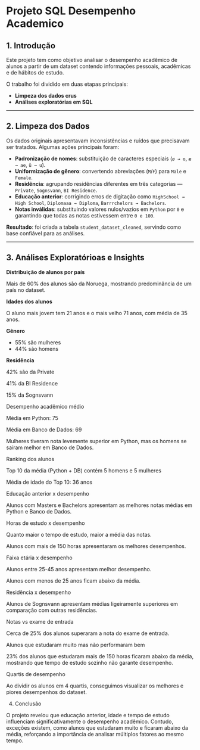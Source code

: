# Projeto SQL Desempenho Academico

## 1. Introdução

Este projeto tem como objetivo analisar o desempenho acadêmico de alunos a partir de um dataset contendo informações pessoais, acadêmicas e de hábitos de estudo.  

O trabalho foi dividido em duas etapas principais:  
- **Limpeza dos dados crus**  
- **Análises exploratórias em SQL**  


----------------------------------------------------------------------------------------------------------------------------------------------------------------------


## 2. Limpeza dos Dados

Os dados originais apresentavam inconsistências e ruídos que precisavam ser tratados. Algumas ações principais foram:  

- **Padronização de nomes**: substituição de caracteres especiais (`ø → o`, `æ → ae`, `ü → u`).  
- **Uniformização de gênero**: convertendo abreviações (`M`/`F`) para `Male` e `Female`.  
- **Residência**: agrupando residências diferentes em três categorias — `Private`, `Sognsvann`, `BI Residence`.  
- **Educação anterior**: corrigindo erros de digitação como `HighSchool → High School`, `Diplomaaa → Diploma`, `Barrrchelors → Bachelors`.  
- **Notas inválidas**: substituindo valores nulos/vazios em `Python` por `0` e garantindo que todas as notas estivessem entre `0 e 100`.  

**Resultado**: foi criada a tabela `student_dataset_cleaned`, servindo como base confiável para as análises.


----------------------------------------------------------------------------------------------------------------------------------------------------------------------


## 3. Análises Exploratórioas e Insights

**Distribuição de alunos por país**

Mais de 60% dos alunos são da Noruega, mostrando predominância de um país no dataset.

**Idades dos alunos**

O aluno mais jovem tem 21 anos e o mais velho 71 anos, com média de 35 anos.

**Gênero**

- 55% são mulheres
- 44% são homens

**Residência**

42% são da Private

41% da BI Residence

15% da Sognsvann

Desempenho acadêmico médio

Média em Python: 75

Média em Banco de Dados: 69

Mulheres tiveram nota levemente superior em Python, mas os homens se saíram melhor em Banco de Dados.

Ranking dos alunos

Top 10 da média (Python + DB) contém 5 homens e 5 mulheres

Média de idade do Top 10: 36 anos

Educação anterior x desempenho

Alunos com Masters e Bachelors apresentam as melhores notas médias em Python e Banco de Dados.

Horas de estudo x desempenho

Quanto maior o tempo de estudo, maior a média das notas.

Alunos com mais de 150 horas apresentaram os melhores desempenhos.

Faixa etária x desempenho

Alunos entre 25-45 anos apresentam melhor desempenho.

Alunos com menos de 25 anos ficam abaixo da média.

Residência x desempenho

Alunos de Sognsvann apresentam médias ligeiramente superiores em comparação com outras residências.

Notas vs exame de entrada

Cerca de 25% dos alunos superaram a nota do exame de entrada.

Alunos que estudaram muito mas não performaram bem

23% dos alunos que estudaram mais de 150 horas ficaram abaixo da média, mostrando que tempo de estudo sozinho não garante desempenho.

Quartis de desempenho

Ao dividir os alunos em 4 quartis, conseguimos visualizar os melhores e piores desempenhos do dataset.

4. Conclusão

O projeto revelou que educação anterior, idade e tempo de estudo influenciam significativamente o desempenho acadêmico.
Contudo, exceções existem, como alunos que estudaram muito e ficaram abaixo da média, reforçando a importância de analisar múltiplos fatores ao mesmo tempo.
